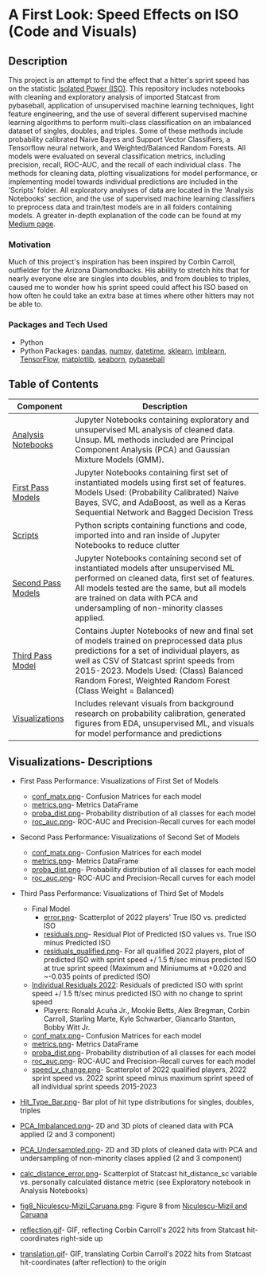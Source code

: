 # A First Look: Speed Effects on ISO (Code and Visuals)

## Description
This project is an attempt to find the effect that a hitter's sprint speed has on the statistic [Isolated Power (ISO)](https://www.mlb.com/glossary/advanced-stats/isolated-power). This repository includes notebooks with cleaning and exploratory analysis of imported Statcast from pybaseball, application of unsupervised machine learning techniques, light feature engineering, and the use of several different supervised machine learning algorithms to perform multi-class classification on an imbalanced dataset of singles, doubles, and triples. Some of these methods include probability calibrated Naive Bayes and Support Vector Classifiers, a Tensorflow neural network, and Weighted/Balanced Random Forests. All models were evaluated on several classification metrics, including precision, recall, ROC-AUC, and the recall of each individual class. The methods for cleaning data, plotting visualizations for model performance, or implementing model towards individual predictions are included in the 'Scripts' folder.
All exploratory analyses of data are located in the 'Analysis Notebooks' section, and the use of supervised machine learning classifiers to preprocess data and train/test models are in all folders containing models. A greater in-depth explanation of the code can be found at my [Medium page](https://medium.com/@joshsalce).

### Motivation
Much of this project's inspiration has been inspired by Corbin Carroll, outfielder for the Arizona Diamondbacks. His ability to stretch hits that for nearly everyone else are singles into doubles, and from doubles to triples, caused me to wonder how his sprint speed could affect his ISO based on how often he could take an extra base at times where other hitters may not be able to.

### Packages and Tech Used
- Python
- Python Packages: [pandas](https://pandas.pydata.org/docs/), [numpy](https://numpy.org/doc/), [datetime](https://docs.python.org/3/library/datetime.html), [sklearn](https://scikit-learn.org/stable/index.html), [imblearn](https://scikit-learn.org/stable/index.html), [TensorFlow](https://tensorflow.org/), [matplotlib](https://matplotlib.org/), [seaborn](https://seaborn.pydata.org/), [pybaseball](https://pypi.org/project/pybaseball/) 

## Table of Contents

| Component | Description |
|-------|---------------------------------------------------------------------------------------------------------------------------------------------------|
| [Analysis Notebooks](https://github.com/joshsalce/Speed_ISO/tree/main/Analysis%20Notebooks)| Jupyter Notebooks containing exploratory and unsupervised ML analysis of cleaned data. Unsup. ML methods included are Principal Component Analysis (PCA) and Gaussian Mixture Models (GMM). | 
| [First Pass Models](https://github.com/joshsalce/Speed_ISO/tree/main/First%20Pass%20Models) | Jupyter Notebooks containing first set of instantiated models using first set of features. Models Used: (Probability Calibrated) Naive Bayes, SVC, and AdaBoost, as well as a Keras Sequential Network and Bagged Decision Tress |
| [Scripts](https://github.com/joshsalce/Speed_ISO/tree/main/Scripts) | Python scripts containing functions and code, imported into and ran inside of Jupyter Notebooks to reduce clutter |
| [Second Pass Models](https://github.com/joshsalce/Speed_ISO/tree/main/Second%20Pass%20Model) | Jupyter Notebooks containing second set of instantiated models after unsupervised ML performed on cleaned data, first set of features. All models tested are the same, but all models are trained on data with PCA and undersampling of non-minority classes applied. |
| [Third Pass Model](https://github.com/joshsalce/Speed_ISO/tree/main/Third%20Pass%20Model) | Contains Jupter Notebooks of new and final set of models trained on preprocessed data plus predictions for a set of individual players, as well as CSV of Statcast sprint speeds from 2015-2023. Models Used: (Class) Balanced Random Forest, Weighted Random Forest (Class Weight = Balanced) |
| [Visualizations](https://github.com/joshsalce/Speed_ISO/tree/main/Visualizations) | Includes relevant visuals from background research on probability calibration, generated figures from EDA, unsupervised ML, and visuals for model performance and predictions |

## Visualizations- Descriptions
- First Pass Performance: Visualizations of First Set of Models
  - [conf_matx.png](https://github.com/joshsalce/Speed_ISO/blob/main/Visualizations/First%20Pass%20Performance/conf_matx.png)- Confusion Matrices for each model
  - [metrics.png](https://github.com/joshsalce/Speed_ISO/blob/main/Visualizations/First%20Pass%20Performance/metrics.png)- Metrics DataFrame
  - [proba_dist.png](https://github.com/joshsalce/Speed_ISO/blob/main/Visualizations/First%20Pass%20Performance/proba_dist.png)- Probability distribution of all classes for each model
  - [roc_auc.png](https://github.com/joshsalce/Speed_ISO/blob/main/Visualizations/First%20Pass%20Performance/roc_auc.png)- ROC-AUC and Precision-Recall curves for each model
 
- Second Pass Performance: Visualizations of Second Set of Models
  - [conf_matx.png](https://github.com/joshsalce/Speed_ISO/blob/main/Visualizations/Second%20Pass%20Performance/conf_matx.png)- Confusion Matrices for each model
  - [metrics.png](https://github.com/joshsalce/Speed_ISO/blob/main/Visualizations/Second%20Pass%20Performance/metrics.png)- Metrics DataFrame
  - [proba_dist.png](https://github.com/joshsalce/Speed_ISO/blob/main/Visualizations/Second%20Pass%20Performance/proba_dist.png)- Probability distribution of all classes for each model
  - [roc_auc.png](https://github.com/joshsalce/Speed_ISO/blob/main/Visualizations/Second%20Pass%20Performance/roc_auc.png)- ROC-AUC and Precision-Recall curves for each model

- Third Pass Performance: Visualizations of Third Set of Models
  - Final Model
    - [error.png](https://github.com/joshsalce/Speed_ISO/blob/main/Visualizations/Third%20Pass%20Performance/Final%20Model/error.png)- Scatterplot of 2022 players' True ISO vs. predicted ISO
    - [residuals.png](https://github.com/joshsalce/Speed_ISO/blob/main/Visualizations/Third%20Pass%20Performance/Final%20Model/residuals.png)- Residual Plot of Predicted ISO values vs. True ISO minus Predicted ISO
    - [residuals_qualified.png](https://github.com/joshsalce/Speed_ISO/blob/main/Visualizations/Third%20Pass%20Performance/Final%20Model/residuals_qualified.png)- For all qualified 2022 players, plot of predicted ISO with sprint speed +/ 1.5 ft/sec minus predicted ISO at true sprint speed (Maximum and Miniumums  at +0.020 and ~-0.035 points of predicted ISO)
  - [Individual Residuals 2022](https://github.com/joshsalce/Speed_ISO/tree/main/Visualizations/Third%20Pass%20Performance/Individual%202022%20Residuals): Residuals of predicted ISO with sprint speed +/ 1.5 ft/sec minus predicted ISO with no change to sprint speed
    - Players: Ronald Acuña Jr., Mookie Betts, Alex Bregman, Corbin Carroll, Starling Marte, Kyle Schwarber, Giancarlo Stanton, Bobby Witt Jr. 
  - [conf_matx.png](https://github.com/joshsalce/Speed_ISO/blob/main/Visualizations/Third%20Pass%20Performance/conf_matx.png)- Confusion Matrices for each model
  - [metrics.png](https://github.com/joshsalce/Speed_ISO/blob/main/Visualizations/Third%20Pass%20Performance/metrics.png)- Metrics DataFrame
  - [proba_dist.png](https://github.com/joshsalce/Speed_ISO/blob/main/Visualizations/Third%20Pass%20Performance/proba_dist.png)- Probability distribution of all classes for each model
  - [roc_auc.png](https://github.com/joshsalce/Speed_ISO/blob/main/Visualizations/Third%20Pass%20Performance/roc_auc.png)- ROC-AUC and Precision-Recall curves for each model
  - [speed_v_change.png](https://github.com/joshsalce/Speed_ISO/blob/main/Visualizations/Third%20Pass%20Performance/speed_v_change.png)- Scatterplot of 2022 qualified players, 2022 sprint speed vs. 2022 sprint speed minus maximum sprint speed of all individual sprint speeds 2015-2023 
  
- [Hit_Type_Bar.png](https://github.com/joshsalce/Speed_ISO/blob/main/Visualizations/Hit_Type_Bar.png)- Bar plot of hit type distributions for singles, doubles, triples
- [PCA_Imbalanced.png](https://github.com/joshsalce/Speed_ISO/blob/main/Visualizations/PCA_Imbalanced.png)- 2D and 3D plots of cleaned data with PCA applied (2 and 3 component)
- [PCA_Undersampled.png](https://github.com/joshsalce/Speed_ISO/blob/main/Visualizations/PCA_Undersampled.png)- 2D and 3D plots of cleaned data with PCA and undersampling of non-minority clases applied (2 and 3 component)
- [calc_distance_error.png](https://github.com/joshsalce/Speed_ISO/blob/main/Visualizations/calc_distance_error.png)- Scatterplot of Statcast hit_distance_sc variable vs. personally calculated distance metric (see Exploratory notebook in Analysis Notebooks)
- [fig8_Niculescu-Mizil_Caruana.png](https://github.com/joshsalce/Speed_ISO/blob/main/Visualizations/fig8_Niculescu-Mizil_Caruana.png): Figure 8 from [Niculescu-Mizil and Caruana](https://www.cs.cornell.edu/~alexn/papers/calibration.icml05.crc.rev3.pdf)
- [reflection.gif](https://github.com/joshsalce/Speed_ISO/blob/main/Visualizations/reflection.gif)- GIF, reflecting Corbin Carroll's 2022 hits from Statcast hit-coordinates right-side up
- [translation.gif](https://github.com/joshsalce/Speed_ISO/blob/main/Visualizations/translation.gif)- GIF, translating Corbin Carroll's 2022 hits from Statcast hit-coordinates (after reflection) to the origin 


